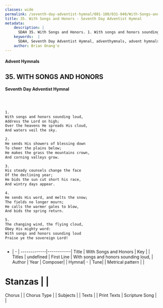 ```yaml
---
classes: wide
permalink: /seventh-day-adventist-hymnal/001-100/031-040/With-Songs-and-Honors/
title: 35. With Songs and Honors - Seventh Day Adventist Hymnal
metadata:
    description: |
      SDAH 35. With Songs and Honors. 1. With songs and honors sounding loud, Address the Lord on high; Over the heavens He spreads His cloud, And waters veil the sky.
    keywords:  |
      SDAH, Seventh Day Adventist Hymnal, adventhymnals, advent hymnals, With Songs and Honors, With songs and honors sounding loud, 
    author: Brian Onang'o
---
```


#### Advent Hymnals
## 35. WITH SONGS AND HONORS
#### Seventh Day Adventist Hymnal

```txt



1.
With songs and honors sounding loud,
Address the Lord on high;
Over the heavens He spreads His cloud,
And waters veil the sky.

2.
He sends His showers of blessing down
To cheer the plains below;
He makes the grass the mountains crown,
And corning valleys grow.

3.
His steady counsels change the face
Of the declining year;
He bids the sun cut short his race,
And wintry days appear.

4.
He sends His word, and melts the snow;
The fields no longer mourn;
He calls the warmer gales to blow,
And bids the spring return.

5.
The changing wind, the flying cloud,
Obey His mighty word:
With songs and honors sounding loud
Praise ye the sovereign Lord!



```

- |   -  |
-------------|------------|
Title | With Songs and Honors |
Key |  |
Titles | undefined |
First Line | With songs and honors sounding loud, |
Author | 
Year | 
Composer|  |
Hymnal|  - |
Tune|  |
Metrical pattern | |
# Stanzas |  |
Chorus |  |
Chorus Type |  |
Subjects |  |
Texts |  |
Print Texts | 
Scripture Song |  |
  
